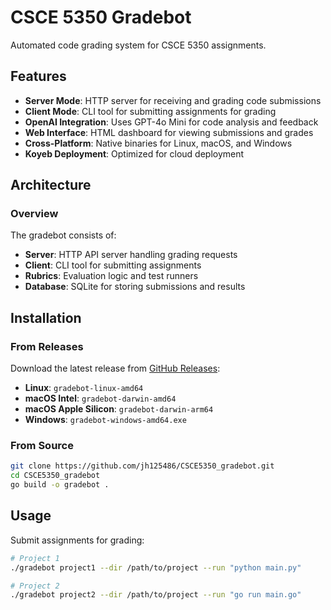 # CSCE 5350 Gradebot

Automated code grading system for CSCE 5350 assignments.

## Features

- **Server Mode**: HTTP server for receiving and grading code submissions
- **Client Mode**: CLI tool for submitting assignments for grading
- **OpenAI Integration**: Uses GPT-4o Mini for code analysis and feedback
- **Web Interface**: HTML dashboard for viewing submissions and grades
- **Cross-Platform**: Native binaries for Linux, macOS, and Windows
- **Koyeb Deployment**: Optimized for cloud deployment

## Architecture

### Overview

The gradebot consists of:
- **Server**: HTTP API server handling grading requests
- **Client**: CLI tool for submitting assignments
- **Rubrics**: Evaluation logic and test runners
- **Database**: SQLite for storing submissions and results

## Installation

### From Releases

Download the latest release from [GitHub Releases](https://github.com/jh125486/CSCE5350_gradebot/releases):

- **Linux**: `gradebot-linux-amd64`
- **macOS Intel**: `gradebot-darwin-amd64`
- **macOS Apple Silicon**: `gradebot-darwin-arm64`
- **Windows**: `gradebot-windows-amd64.exe`

### From Source

```bash
git clone https://github.com/jh125486/CSCE5350_gradebot.git
cd CSCE5350_gradebot
go build -o gradebot .
```

## Usage

Submit assignments for grading:

```bash
# Project 1
./gradebot project1 --dir /path/to/project --run "python main.py"

# Project 2
./gradebot project2 --dir /path/to/project --run "go run main.go"
```